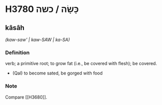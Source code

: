 # H3780 כָּשָׂה / כשה

## kâsâh

_(kaw-saw' | kaw-SAW | ka-SA)_

### Definition

verb; a primitive root; to grow fat (i.e., be covered with flesh); be covered.

- (Qal) to become sated, be gorged with food


### Note

Compare [[H3680]].

